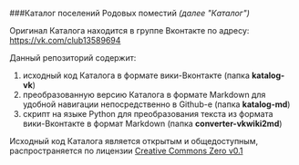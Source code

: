 ###Каталог поселений Родовых поместий
*(далее "Каталог")*

Оригинал Каталога находится в группе Вконтакте по адресу: https://vk.com/club13589694

Данный репозиторий содержит:  
1. исходный код Каталога в формате вики-Вконтакте (папка **katalog-vk**)  
2. преобразованную версию Каталога в формате Markdown для удобной навигации непосредственно в Github-е (папка **katalog-md**)  
3. скрипт на языке Python для преобразования текста из формата вики-Вконтакте в формат Markdown (папка **converter-vkwiki2md**)

Исходный код Каталога является открытым и общедоступным, распространяется по лицензии [Creative Commons Zero v0.1](https://creativecommons.org/publicdomain/zero/1.0/deed.ru)
